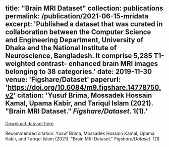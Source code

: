title: "Brain MRI Dataset"
collection: publications
permalink: /publication/2021-06-15-mridata
excerpt: 'Published a dataset that was curated in collaboration between the Computer Science and Engineering Department, University of Dhaka and the National Institute of Neuroscience, Bangladesh. It comprise 5,285 T1-weighted contrast- enhanced brain MRI images belonging to 38 categories.'
date: 2019-11-30
venue: 'Figshare/Dataset'
paperurl: 'https://doi.org/10.6084/m9.figshare.14778750.v2'
citation: 'Yusuf Brima, Mossadek Hossain Kamal, Upama Kabir, and Tariqul Islam (2021). &quot;Brain MRI Dataset.&quot; <i>Figshare/Dataset</i>. 1(1).'
---

[Download dataset here](https://doi.org/10.6084/m9.figshare.14778750.v2)

Recommended citation: Yusuf Brima, Mossadek Hossain Kamal, Upama Kabir, and Tariqul Islam (2021). "Brain MRI Dataset." <i>Figshare/Dataset</i>. 1(1).
